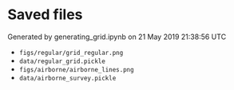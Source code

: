 # Saved files 


Generated by generating_grid.ipynb on 21 May 2019 21:38:56 UTC

*  `figs/regular/grid_regular.png` 
*  `data/regular_grid.pickle` 
*  `figs/airborne/airborne_lines.png` 
*  `data/airborne_survey.pickle` 

